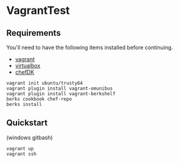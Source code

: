 VagrantTest
=====


## Requirements

You'll need to have the following items installed before continuing.

  * [vagrant](https://www.vagrantup.com/)
  * [virtualbox](https://www.virtualbox.org/)
  * [chefDK](https://downloads.chef.io/chef-dk/)

  ```
  vagrant init ubuntu/trusty64
  vagrant plugin install vagrant-omunibus
  vagrant plugin install vagrant-berkshelf
  berks cookbook chef-repo
  berks install
  ```


## Quickstart
  (windows gitbash)

  ```
  vagrant up
  vagrant ssh
  ```


